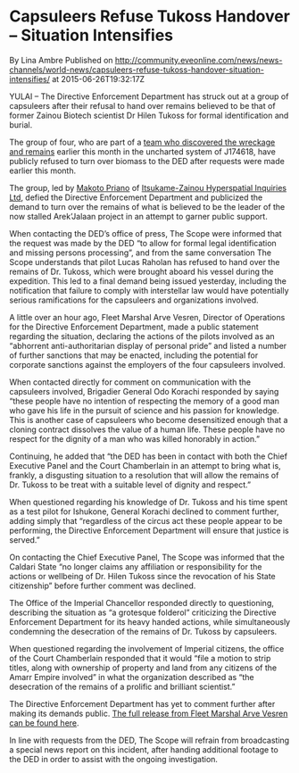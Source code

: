 # Capsuleers Refuse Tukoss Handover – Situation Intensifies 
By Lina Ambre
Published on http://community.eveonline.com/news/news-channels/world-news/capsuleers-refuse-tukoss-handover-situation-intensifies/ at 2015-06-26T19:32:17Z

YULAI – The Directive Enforcement Department has struck out at a group of capsuleers after their refusal to hand over remains believed to be that of former Zainou Biotech scientist Dr Hilen Tukoss for formal identification and burial.

The group of four, who are part of a [team who discovered the wreckage and remains](http://community.eveonline.com/news/news-channels/world-news/tukoss-fate-confirmed-capsuleers-recognized-by-ded/) earlier this month in the uncharted system of J174618, have publicly refused to turn over biomass to the DED after requests were made earlier this month.

The group, led by [Makoto Priano](https://gate.eveonline.com/Profile/Makoto%20Priano) of [Itsukame-Zainou Hyperspatial Inquiries Ltd](https://gate.eveonline.com/Corporation/Itsukame-Zainou%20Hyperspatial%20Inquiries%20Ltd.), defied the Directive Enforcement Department and publicized the demand to turn over the remains of what is believed to be the leader of the now stalled Arek’Jalaan project in an attempt to garner public support.

When contacting the DED’s office of press, The Scope were informed that the request was made by the DED “to allow for formal legal identification and missing persons processing”, and from the same conversation The Scope understands that pilot Lucas Raholan has refused to hand over the remains of Dr. Tukoss, which were brought aboard his vessel during the expedition. This led to a final demand being issued yesterday, including the notification that failure to comply with interstellar law would have potentially serious ramifications for the capsuleers and organizations involved.

A little over an hour ago, Fleet Marshal Arve Vesren, Director of Operations for the Directive Enforcement Department, made a public statement regarding the situation, declaring the actions of the pilots involved as an “abhorrent anti-authoritarian display of personal pride” and listed a number of further sanctions that may be enacted, including the potential for corporate sanctions against the employers of the four capsuleers involved.

When contacted directly for comment on communication with the capsuleers involved, Brigadier General Odo Korachi responded by saying “these people have no intention of respecting the memory of a good man who gave his life in the pursuit of science and his passion for knowledge. This is another case of capsuleers who become desensitized enough that a cloning contract dissolves the value of a human life. These people have no respect for the dignity of a man who was killed honorably in action.”

Continuing, he added that “the DED has been in contact with both the Chief Executive Panel and the Court Chamberlain in an attempt to bring what is, frankly, a disgusting situation to a resolution that will allow the remains of Dr. Tukoss to be treat with a suitable level of dignity and respect.”

When questioned regarding his knowledge of Dr. Tukoss and his time spent as a test pilot for Ishukone, General Korachi declined to comment further, adding simply that “regardless of the circus act these people appear to be performing, the Directive Enforcement Department will ensure that justice is served.”

On contacting the Chief Executive Panel, The Scope was informed that the Caldari State “no longer claims any affiliation or responsibility for the actions or wellbeing of Dr. Hilen Tukoss since the revocation of his State citizenship” before further comment was declined.

The Office of the Imperial Chancellor responded directly to questioning, describing the situation as “a grotesque folderol” criticizing the Directive Enforcement Department for its heavy handed actions, while simultaneously condemning the desecration of the remains of Dr. Tukoss by capsuleers.

When questioned regarding the involvement of Imperial citizens, the office of the Court Chamberlain responded that it would “file a motion to strip titles, along with ownership of property and land from any citizens of the Amarr Empire involved” in what the organization described as “the desecration of the remains of a prolific and brilliant scientist.”

The Directive Enforcement Department has yet to comment further after making its demands public. [The full release from Fleet Marshal Arve Vesren can be found here](http://web.ccpgamescdn.com/newssystem/media/67333/1/DED_RELEASE_-_1170626-OR6645019921.pdf).

In line with requests from the DED, The Scope will refrain from broadcasting a special news report on this incident, after handing additional footage to the DED in order to assist with the ongoing investigation.

&nbsp;

